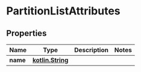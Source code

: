 # PartitionListAttributes

## Properties
Name | Type | Description | Notes
------------ | ------------- | ------------- | -------------
**name** | [**kotlin.String**](.md) |  | 
